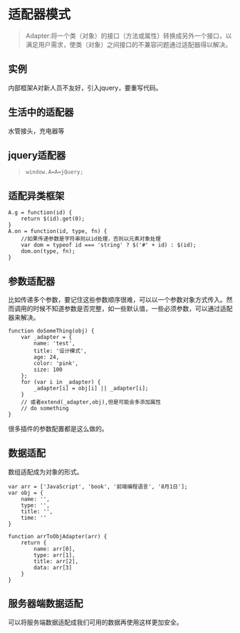# 适配器模式

> Adapter:将一个类（对象）的接口（方法或属性）转换成另外一个接口，以满足用户需求，使类（对象）之间接口的不兼容问题通过适配器得以解决。

## 实例

内部框架A对新人员不友好，引入jquery，要重写代码。

## 生活中的适配器
水管接头，充电器等

## jquery适配器

> `window.A=A=jQuery;`

## 适配异类框架
```
A.g = function(id) {
    return $(id).get(0);
}
A.on = function(id, type, fn) {
    //如果传递参数是字符串则以id处理，否则以元素对象处理
    var dom = typeof id === 'string' ? $('#' + id) : $(id);
    dom.on(type, fn);
}
```

## 参数适配器

比如传递多个参数，要记住这些参数顺序很难，可以以一个参数对象方式传入。然而调用的时候不知道参数是否完整，如一些默认值，一些必须参数，可以通过适配器来解决。
```
function doSomeThing(obj) {
    var _adapter = {
        name: 'test',
        title: '设计模式',
        age: 24,
        color: 'pink',
        size: 100
    };
    for (var i in _adapter) {
        _adapter[i] = obj[i] || _adapter[i];
    }
    // 或者extend(_adapter,obj),但是可能会多添加属性
    // do something
}
```
很多插件的参数配置都是这么做的。

## 数据适配
数组适配成为对象的形式。
```
var arr = ['JavaScript', 'book', '前端编程语言', '8月1日'];
var obj = {
    name: '',
    type: '',
    title: '',
    time: ''
}

function arrToObjAdapter(arr) {
    return {
        name: arr[0],
        type: arr[1],
        title: arr[2],
        data: arr[3]
    }
}
```

## 服务器端数据适配
可以将服务端数据适配成我们可用的数据再使用这样更加安全。